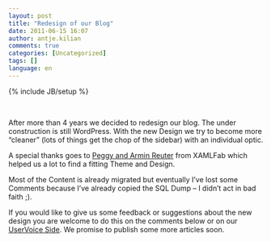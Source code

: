 ```yaml
---
layout: post
title: "Redesign of our Blog"
date: 2011-06-15 16:07
author: antje.kilian
comments: true
categories: [Uncategorized]
tags: []
language: en
---
```

{% include JB/setup %}
<p>&#160;</p>  <p>After more than 4 years we decided to redesign our blog. The under construction is still WordPress. With the new Design we try to become more “cleaner” (lots of things get the chop of the sidebar) with an individual optic.</p>  <p>A special thanks goes to <a href="http://peggy-reuter.net/">Peggy and Armin Reuter</a> from XAMLFab which helped us a lot to find a fitting Theme and Design. </p>  <p>Most of the Content is already migrated but eventually I’ve lost some Comments because I’ve already copied the SQL Dump – I didn’t act in bad faith ;). </p>  <p>If you would like to give us some feedback or suggestions about the new design you are welcome to do this on the comments below or on our <a href="https://codeinside.uservoice.com/forums/55132-general">UserVoice Side</a>. We promise to publish some more articles soon.</p>
